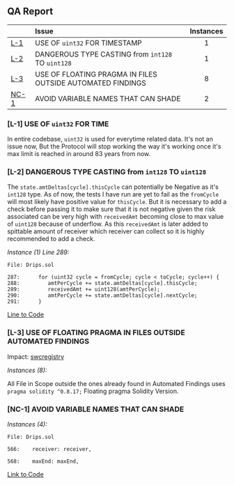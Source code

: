 ## QA Report

| |Issue|Instances|
|-|:-|:-:|
| [L-1](#L-1) | USE OF `uint32` FOR TIMESTAMP | 1 |
| [L-2](#L-2) | DANGEROUS TYPE CASTING from `int128` TO `uint128` | 1 |
| [L-3](#L-3) | USE OF FLOATING PRAGMA IN FILES OUTSIDE AUTOMATED FINDINGS | 8 |
| [NC-1](#NC-1) | AVOID VARIABLE NAMES THAT CAN SHADE | 2 |

### [L-1] USE OF `uint32` FOR TIME

In entire codebase, `uint32` is used for everytime related data. It's not an issue now, But the Protocol will stop working the way it's working once it's max limit is reached in around 83 years from now.

### [L-2] DANGEROUS TYPE CASTING from `int128` TO `uint128`

The `state.amtDeltas[cycle].thisCycle` can potentially be Negative as it's `int128` type. As of now, the tests I have run are yet to fail as the `fromCycle` will most likely have positive value for `thisCycle`. But it is necessary to add a check before passing it to make sure that it is not negative given the risk associated can be very high with `receivedAmt` becoming close to max value of `uint128` because of underflow. As this `receivedAmt` is later added to spittable amount of receiver which receiver can collect so it is highly recommended to add a check.

*Instance (1) Line 289:*
```solidity
File: Drips.sol

287:      for (uint32 cycle = fromCycle; cycle < toCycle; cycle++) {
288:         amtPerCycle += state.amtDeltas[cycle].thisCycle;
289:         receivedAmt += uint128(amtPerCycle);
290:         amtPerCycle += state.amtDeltas[cycle].nextCycle;
291:      }

```
[Line to Code](https://github.com/code-423n4/2023-01-drips/blob/main/src/Drips.sol#L289)

### [L-3] USE OF FLOATING PRAGMA IN FILES OUTSIDE AUTOMATED FINDINGS

Impact: [swcregistry](https://swcregistry.io/docs/SWC-103)

*Instances (8):*

All File in Scope outside the ones already found in Automated Findings uses `pragma solidity ^0.8.17;` Floating pragma Solidity Version.

### [NC-1] AVOID VARIABLE NAMES THAT CAN SHADE

*Instances (4):*
```solidity
File: Drips.sol

566:    receiver: receiver,

568:    maxEnd: maxEnd,

```
[Link to Code](https://github.com/code-423n4/2023-01-drips/blob/main/src/Drips.sol)
